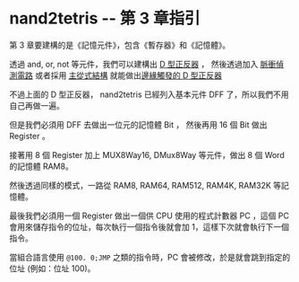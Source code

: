 # nand2tetris -- 第 3 章指引

第 3 章要建構的是《記憶元件》，包含《暫存器》和《記憶體》。

透過 and, or, not 等元件，我們可以建構出 [D 型正反器](https://zh.wikipedia.org/wiki/%E8%A7%A6%E5%8F%91%E5%99%A8#D%E8%A7%A6%E5%8F%91%E5%99%A8) ， 然後透過加入 [脈衝偵測電路](http://ccckmit.wikidot.com/ve:ptdflipflop) 或者採用 [主從式結構](https://en.wikipedia.org/wiki/Flip-flop_(electronics)#/media/File:Negative-edge_triggered_master_slave_D_flip-flop.svg) 就能做出[邊緣觸發的 D 型正反器](https://en.wikipedia.org/wiki/Flip-flop_(electronics)#Master%E2%80%93slave_edge-triggered_D_flip-flop) 

不過上面的 D 型正反器， nand2tetris 已經列入基本元件 DFF 了，所以我們不用自己再做一遍。

但是我們必須用 DFF 去做出一位元的記憶體 Bit ， 然後再用 16 個 Bit 做出 Register 。

接著用 8 個 Register 加上 MUX8Way16, DMux8Way 等元件，做出 8 個 Word 的記憶體 RAM8。

然後透過同樣的模式，一路從 RAM8, RAM64, RAM512, RAM4K, RAM32K 等記憶體。

最後我們必須用一個 Register 做出一個供 CPU 使用的程式計數器 PC ，這個 PC 會用來儲存指令的位址，每次執行一個指令後就會加 1，這樣下次就會執行下一個指令。 

當組合語言使用 `@100. 0;JMP` 之類的指令時，PC 會被修改，於是就會跳到指定的位址 (例如：位址 100)。
